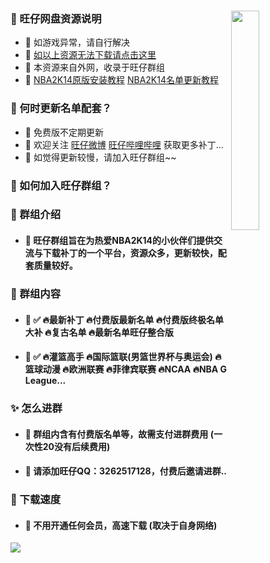 ### <img src="https://gcore.jsdelivr.net/gh/Wangzai2K/Auiew/Weibo/Reward02.png" width="30%" align=right /> 🏀 旺仔网盘资源说明
- 🎈 如游戏异常，请自行解决
- 🎈 [如以上资源无法下载请点击这里](https://url09.ctfile.com/d/15364309-53521643-990546?p=1628]NBA2K14[/url])
- 🎈 本资源来自外网，收录于旺仔群组
- 🎈 [NBA2K14原版安装教程](https://www.bilibili.com/video/BV1MQ4y1h7uh) [NBA2K14名单更新教程](https://www.bilibili.com/video/BV19w411T7ph)

### 🏀 何时更新名单配套？
- 🎈 免费版不定期更新
- 🎈 欢迎关注 [旺仔微博](https://weibo.com/u/7523590830) [旺仔哔哩哔哩](https://space.bilibili.com/3546577834608818) 获取更多补丁...
- 🎈 如觉得更新较慢，请加入旺仔群组~~

### 🏀 如何加入旺仔群组？

### 👋 群组介绍
- #### 🎈 旺仔群组旨在为热爱NBA2K14的小伙伴们提供交流与下载补丁的一个平台，资源众多，更新较快，配套质量较好。

### 🎨 群组内容
- #### 🎈 ✅ 🔥最新补丁 🔥付费版最新名单 🔥付费版终极名单大补 🔥复古名单 🔥最新名单旺仔整合版
- #### 🎈 ✅ 🔥灌篮高手 🔥国际篮联(男篮世界杯与奥运会) 🔥篮球动漫 🔥欧洲联赛 🔥菲律宾联赛 🔥NCAA 🔥NBA G League...

### ✨ 怎么进群
- #### 🎈 **群组内含有付费版名单等，故需支付进群费用 (一次性20没有后续费用)**
- #### 🎈 **请添加旺仔QQ：3262517128，付费后邀请进群..**

### 🚀 下载速度 
- #### 🎈 不用开通任何会员，高速下载 (取决于自身网络)
![](https://s1.ax1x.com/2023/04/02/ppfBLYF.png)
